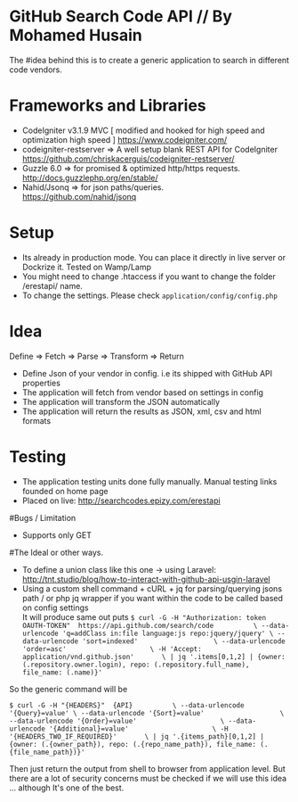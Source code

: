 # GitHub Search Code API // By Mohamed Husain


The #idea behind this is to create a generic application to search in different code vendors.


# Frameworks and Libraries  

- CodeIgniter v3.1.9 MVC [ modified and hooked for high speed and optimization high speed ]
https://www.codeigniter.com/ <br>
- codeigniter-restserver => A well setup blank REST API for CodeIgniter<br>
https://github.com/chriskacerguis/codeigniter-restserver/
- Guzzle 6.0 => for promised & optimized http/https requests.<br>
http://docs.guzzlephp.org/en/stable/<br>
- Nahid/Jsonq => for json paths/queries.<br>
https://github.com/nahid/jsonq<br>
# Setup
- Its already in production mode. You can place it directly in live server or Dockrize it. Tested on Wamp/Lamp<br>
- You might need to change .htaccess if you want to change the folder /erestapi/ name.<br>
- To change the settings. Please check `application/config/config.php` <br>

# Idea
Define => Fetch => Parse => Transform => Return <br>

- Define Json of your vendor in config. i.e its shipped with GitHub API properties <br>
- The application will fetch from vendor based on settings in config<br>
- The application will transform the JSON automatically<br>
- The application will return the results as JSON, xml, csv and html formats<br>


# Testing
- The application testing units done fully manually. Manual testing links founded on home page<br>
- Placed on live: http://searchcodes.epizy.com/erestapi


#Bugs / Limitation 
- Supports only GET<br>


#The Ideal or other ways.
- To define a union class like this one -> using Laravel: http://tnt.studio/blog/how-to-interact-with-github-api-usgin-laravel <br>
- Using a custom shell command + cURL + jq for parsing/querying jsons path / or php jq wrapper if you want within the code to be called based on config settings<br>
It will produce same out puts
`$ curl -G -H "Authorization: token OAUTH-TOKEN"  https://api.github.com/search/code          \
     --data-urlencode 'q=addClass in:file language:js repo:jquery/jquery' \
     --data-urlencode 'sort=indexed'                   \
     --data-urlencode 'order=asc'                     \
     -H 'Accept: application/vnd.github.json'       \
     | jq '.items[0,1,2] | {owner: (.repository.owner.login), repo: (.repository.full_name), file_name: (.name)}'`<br>

So the generic command will be <br>

`$ curl -G -H "{HEADERS}"  {API}          \
     --data-urlencode '{Query}=value' \
     --data-urlencode '{Sort}=value'                   \
     --data-urlencode '{Order}=value'                     \
     --data-urlencode '{Additional}=value'                     \
     -H '{HEADERS_TWO_IF_REQUIRED}'       \
     | jq '.{items_path}[0,1,2] | {owner: (.{owner_path}), repo: (.{repo_name_path}), file_name: (.{file_name_path})}'` <br>
     
Then just return the output from shell to browser from application level.
But there are a lot of security concerns must be checked if we will use this idea ... although It's one of the best.